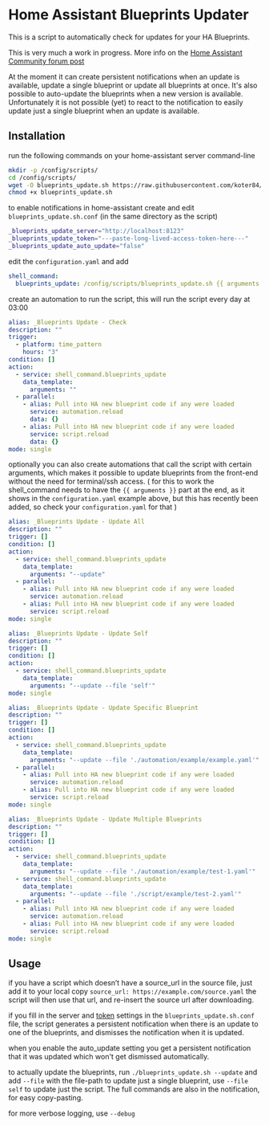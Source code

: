 Home Assistant Blueprints Updater
=================================

This is a script to automatically check for updates for your HA Blueprints.

This is very much a work in progress.
More info on the [Home Assistant Community forum post](https://community.home-assistant.io/t/allow-blueprint-upgrades/366939)

At the moment it can create persistent notifications when an update is available, update a single blueprint or update all blueprints at once. It's also possible to auto-update the blueprints when a new version is available.
Unfortunately it is not possible (yet) to react to the notification to easily update just a single blueprint when an update is available.

Installation
------------

run the following commands on your home-assistant server command-line
```bash
mkdir -p /config/scripts/
cd /config/scripts/
wget -O blueprints_update.sh https://raw.githubusercontent.com/koter84/HomeAssistant_Blueprints_Update/main/blueprints_update.sh
chmod +x blueprints_update.sh
```

to enable notifications in home-assistant create and edit `blueprints_update.sh.conf` (in the same directory as the script)
```bash
_blueprints_update_server="http://localhost:8123"
_blueprints_update_token="---paste-long-lived-access-token-here---"
_blueprints_update_auto_update="false"
```

edit the `configuration.yaml` and add
```yaml
shell_command:
  blueprints_update: /config/scripts/blueprints_update.sh {{ arguments }}
```

create an automation to run the script, this will run the script every day at 03:00
```yaml
alias: _Blueprints Update - Check
description: ""
trigger:
  - platform: time_pattern
    hours: "3"
condition: []
action:
  - service: shell_command.blueprints_update
    data_template:
      arguments: ""
  - parallel:
    - alias: Pull into HA new blueprint code if any were loaded
      service: automation.reload
      data: {}
    - alias: Pull into HA new blueprint code if any were loaded
      service: script.reload
      data: {}
mode: single
```

optionally you can also create automations that call the script with certain arguments, which makes it possible to update blueprints from the front-end without the need for terminal/ssh access.
( for this to work the shell_command needs to have the `{{ arguments }}` part at the end, as it shows in the `configuration.yaml` example above, but this has recently been added, so check your `configuration.yaml` for that )
```yaml
alias: _Blueprints Update - Update All
description: ""
trigger: []
condition: []
action:
  - service: shell_command.blueprints_update
    data_template:
      arguments: "--update"
  - parallel:
    - alias: Pull into HA new blueprint code if any were loaded
      service: automation.reload
    - alias: Pull into HA new blueprint code if any were loaded
      service: script.reload
mode: single

alias: _Blueprints Update - Update Self
description: ""
trigger: []
condition: []
action:
  - service: shell_command.blueprints_update
    data_template:
      arguments: "--update --file 'self'"
mode: single

alias: _Blueprints Update - Update Specific Blueprint
description: ""
trigger: []
condition: []
action:
  - service: shell_command.blueprints_update
    data_template:
      arguments: "--update --file './automation/example/example.yaml'"
  - parallel:
    - alias: Pull into HA new blueprint code if any were loaded
      service: automation.reload
    - alias: Pull into HA new blueprint code if any were loaded
      service: script.reload
mode: single

alias: _Blueprints Update - Update Multiple Blueprints
description: ""
trigger: []
condition: []
action:
  - service: shell_command.blueprints_update
    data_template:
      arguments: "--update --file './automation/example/test-1.yaml'"
  - service: shell_command.blueprints_update
    data_template:
      arguments: "--update --file './script/example/test-2.yaml'"
  - parallel:
    - alias: Pull into HA new blueprint code if any were loaded
      service: automation.reload
    - alias: Pull into HA new blueprint code if any were loaded
      service: script.reload
mode: single
```

Usage
-----

if you have a script which doesn’t have a source_url in the source file, just add it to your local copy `source_url: https://example.com/source.yaml` the script will then use that url, and re-insert the source url after downloading.

if you fill in the server and [token](https://developers.home-assistant.io/docs/auth_api/#long-lived-access-token) settings in the `blueprints_update.sh.conf` file, the script generates a persistent notification when there is an update to one of the blueprints, and dismisses the notification when it is updated.

when you enable the auto_update setting you get a persistent notification that it was updated which won't get dismissed automatically.

to actually update the blueprints, run `./blueprints_update.sh --update` and add `--file` with the file-path to update just a single blueprint, use `--file self` to update just the script. The full commands are also in the notification, for easy copy-pasting.

for more verbose logging, use `--debug`

